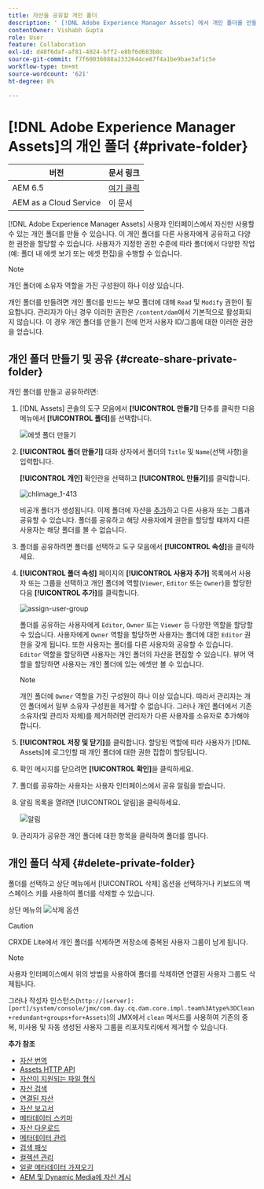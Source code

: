 ```yaml
---
title: 자산을 공유할 개인 폴더
description: ' [!DNL Adobe Experience Manager Assets] 에서 개인 폴더를 만들어 다른 사용자와 공유하고 사용자에게 다양한 권한을 할당하는 방법에 대해 알아보십시오.'
contentOwner: Vishabh Gupta
role: User
feature: Collaboration
exl-id: d48f6daf-af81-4024-bff2-e8bf6d683b0c
source-git-commit: f7f60036088a2332644ce87f4a1be9bae3af1c5e
workflow-type: tm+mt
source-wordcount: '621'
ht-degree: 8%

---
```


# [!DNL Adobe Experience Manager Assets]의 개인 폴더 {#private-folder}

| 버전 | 문서 링크 |
| -------- | ---------------------------- |
| AEM 6.5 | [여기 클릭](https://experienceleague.adobe.com/docs/experience-manager-65/assets/managing/private-folder.html?lang=en) |
| AEM as a Cloud Service | 이 문서 |

[!DNL Adobe Experience Manager Assets] 사용자 인터페이스에서 자신만 사용할 수 있는 개인 폴더를 만들 수 있습니다. 이 개인 폴더를 다른 사용자에게 공유하고 다양한 권한을 할당할 수 있습니다. 사용자가 지정한 권한 수준에 따라 폴더에서 다양한 작업(예: 폴더 내 에셋 보기 또는 에셋 편집)을 수행할 수 있습니다.

>[!NOTE]
>
>개인 폴더에 소유자 역할을 가진 구성원이 하나 이상 있습니다.
>
>개인 폴더를 만들려면 개인 폴더를 만드는 부모 폴더에 대해 `Read` 및 `Modify` 권한이 필요합니다. 관리자가 아닌 경우 이러한 권한은 `/content/dam`에서 기본적으로 활성화되지 않습니다. 이 경우 개인 폴더를 만들기 전에 먼저 사용자 ID/그룹에 대한 이러한 권한을 얻습니다.

## 개인 폴더 만들기 및 공유  {#create-share-private-folder}

개인 폴더를 만들고 공유하려면:

1. [!DNL Assets] 콘솔의 도구 모음에서 **[!UICONTROL 만들기]** 단추를 클릭한 다음 메뉴에서 **[!UICONTROL 폴더]**&#x200B;를 선택합니다.

   ![에셋 폴더 만들기](assets/create-folder.png)

1. **[!UICONTROL 폴더 만들기]** 대화 상자에서 폴더의 `Title` 및 `Name`(선택 사항)을 입력합니다.

   **[!UICONTROL 개인]** 확인란을 선택하고 **[!UICONTROL 만들기]**&#x200B;를 클릭합니다.

   ![chlimage_1-413](assets/create-private-folder.png)

   비공개 폴더가 생성됩니다. 이제 폴더에 자산을 [추가](add-assets.md#upload-assets)하고 다른 사용자 또는 그룹과 공유할 수 있습니다. 폴더를 공유하고 해당 사용자에게 권한을 할당할 때까지 다른 사용자는 해당 폴더를 볼 수 없습니다.

1. 폴더를 공유하려면 폴더를 선택하고 도구 모음에서 **[!UICONTROL 속성]**&#x200B;을 클릭하세요.

1. **[!UICONTROL 폴더 속성]** 페이지의 **[!UICONTROL 사용자 추가]** 목록에서 사용자 또는 그룹을 선택하고 개인 폴더에 역할(`Viewer`, `Editor` 또는 `Owner`)을 할당한 다음 **[!UICONTROL 추가]**&#x200B;를 클릭합니다.

   ![assign-user-group](assets/assign-permissions-private-folder.png)

   폴더를 공유하는 사용자에게 `Editor`, `Owner` 또는 `Viewer` 등 다양한 역할을 할당할 수 있습니다. 사용자에게 `Owner` 역할을 할당하면 사용자는 폴더에 대한 `Editor` 권한을 갖게 됩니다. 또한 사용자는 폴더를 다른 사용자와 공유할 수 있습니다. `Editor` 역할을 할당하면 사용자는 개인 폴더의 자산을 편집할 수 있습니다. 뷰어 역할을 할당하면 사용자는 개인 폴더에 있는 에셋만 볼 수 있습니다.

   >[!NOTE]
   >
   >개인 폴더에 `Owner` 역할을 가진 구성원이 하나 이상 있습니다. 따라서 관리자는 개인 폴더에서 일부 소유자 구성원을 제거할 수 없습니다. 그러나 개인 폴더에서 기존 소유자(및 관리자 자체)를 제거하려면 관리자가 다른 사용자를 소유자로 추가해야 합니다.

1. **[!UICONTROL 저장 및 닫기]**&#x200B;를 클릭합니다. 할당된 역할에 따라 사용자가 [!DNL Assets]에 로그인할 때 개인 폴더에 대한 권한 집합이 할당됩니다.
1. 확인 메시지를 닫으려면 **[!UICONTROL 확인]**&#x200B;을 클릭하세요.
1. 폴더를 공유하는 사용자는 사용자 인터페이스에서 공유 알림을 받습니다.

1. 알림 목록을 열려면 [!UICONTROL 알림]을 클릭하세요.

   ![알림](assets/notification-icon.png)

1. 관리자가 공유한 개인 폴더에 대한 항목을 클릭하여 폴더를 엽니다.

## 개인 폴더 삭제 {#delete-private-folder}

폴더를 선택하고 상단 메뉴에서 [!UICONTROL 삭제] 옵션을 선택하거나 키보드의 백스페이스 키를 사용하여 폴더를 삭제할 수 있습니다.

상단 메뉴의 ![삭제 옵션](assets/delete-option.png)

>[!CAUTION]
>
>CRXDE Lite에서 개인 폴더를 삭제하면 저장소에 중복된 사용자 그룹이 남게 됩니다.

>[!NOTE]
>
>사용자 인터페이스에서 위의 방법을 사용하여 폴더를 삭제하면 연결된 사용자 그룹도 삭제됩니다.
>
>그러나 작성자 인스턴스(`http://[server]:[port]/system/console/jmx/com.day.cq.dam.core.impl.team%3Atype%3DClean+redundant+groups+for+Assets`)의 JMX에서 `clean` 메서드를 사용하여 기존의 중복, 미사용 및 자동 생성된 사용자 그룹을 리포지토리에서 제거할 수 있습니다.

**추가 참조**

* [자산 번역](translate-assets.md)
* [Assets HTTP API](mac-api-assets.md)
* [자산이 지원되는 파일 형식](file-format-support.md)
* [자산 검색](search-assets.md)
* [연결된 자산](use-assets-across-connected-assets-instances.md)
* [자산 보고서](asset-reports.md)
* [메타데이터 스키마](metadata-schemas.md)
* [자산 다운로드](download-assets-from-aem.md)
* [메타데이터 관리](manage-metadata.md)
* [검색 패싯](search-facets.md)
* [컬렉션 관리](manage-collections.md)
* [일괄 메타데이터 가져오기](metadata-import-export.md)
* [AEM 및 Dynamic Media에 자산 게시](/help/assets/publish-assets-to-aem-and-dm.md)
